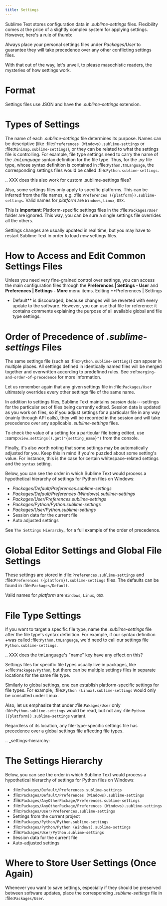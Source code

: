 ```yaml
---
title: Settings
---
```


Sublime Text stores configuration data in *.sublime-settings* files.
Flexibility comes at the price of a slightly complex system for applying
settings. However, here's a rule of thumb:

Always place your personal settings files under *Packages/User* to guarantee
they will take precedence over any other conflicting settings files.

With that out of the way, let's unveil, to please masochistic readers,
the mysteries of how settings work.


Format
======

Settings files use JSON and have the *.sublime-settings* extension.


Types of Settings
=================

The name of each *.sublime-settings* file determines its purpose. Names
can be descriptive (like :file:`Preferences (Windows).sublime-settings` or
:file:`Minimap.sublime-settings`), or they can be related to what the settings
file is controlling. For example, file type settings need to carry the name of
the *.tmLanguage* syntax definition for the file type. Thus, for the *.py* file
type, whose syntax definition is contained in :file:`Python.tmLanguage`, the
corresponding settings files would be called :file:`Python.sublime-settings`.

.. XXX does this also work for custom .sublime-settings files?

Also, some settings files only apply to specific platforms. This can be
inferred from the file names, e.g.
:file:`Preferences ({platform}).sublime-settings`. Valid names for *platform*
are ``Windows``, ``Linux``, ``OSX``.

This is **important**: Platform-specific settings files in the
:file:`Packages/User` folder are ignored. This way, you can be sure a single
settings file overrides all the others.

Settings changes are usually updated in real time, but you may have to restart
Sublime Text in order to load *new* settings files.


How to Access and Edit Common Settings Files
============================================

Unless you need very fine-grained control over settings, you can access the
main configuration files through the **Preferences | Settings - User** and
**Preferences | Settings - More** menu items. Editing **Preferences | Settings
- Default** is discouraged, because changes will be reverted with every update
to the software. However, you can use that file for reference: it contains comments explaining the purpose of all available global and file type settings.


Order of Precedence of *.sublime-settings* Files
==================================================

The same settings file (such as :file:`Python.sublime-settings`) can appear in
multiple places. All settings defined in identically named files will be merged
together and overwritten according to predefined rules. See
:ref:`merging-and-order-of-precedence` for more information.

Let us remember again that any given settings file in :file:`Packages/User`
ultimately overrides every other settings file of the same name.

In addition to settings files, Sublime Text maintains *session* data---settings
for the particular set of files being currently edited. Session data is updated
as you work on files, so if you adjust settings for a particular file in any
way (mainly through API calls), they will be recorded in the session and will
take precedence over any applicable *.sublime-settings* files.

To check the value of a setting for a particular file being edited, use
:samp:`view.settings().get("{setting_name}")` from the console.

Finally, it's also worth noting that some settings may be automatically adjusted
for you. Keep this in mind if you're puzzled about some setting's value. For
instance, this is the case for certain whitespace-related settings and the
``syntax`` setting.

Below, you can see the order in which Sublime Text would process a
hypothetical hierarchy of settings for Python files on Windows:

- *Packages/Default/Preferences.sublime-settings*
- *Packages/Default/Preferences (Windows).sublime-settings*
- *Packages/User/Preferences.sublime-settings*
- *Packages/Python/Python.sublime-settings*
- *Packages/User/Python.sublime-settings*
- Session data for the current file
- Auto adjusted settings

See `The Settings Hierarchy`_ for a full example of the order of precedence.


Global Editor Settings and Global File Settings
===============================================

These settings are stored in :file:`Preferences.sublime-settings` and
:file:`Preferences ({platform}).sublime-settings` files. The defaults can be
found in :file:`Packages/Default`.

Valid names for *platform* are ``Windows``, ``Linux``, ``OSX``.


File Type Settings
==================

If you want to target a specific file type, name the *.sublime-settings* file
after the file type's syntax definition. For example, if our syntax definition
+was called :file:`Python.tmLanguage`, we'd need to call our settings file
`Python.sublime-settings`.

.. XXX does the tmLanguage's "name" key have any effect on this?

Settings files for specific file types usually live in packages, like
+:file:`Packages/Python`, but there can be multiple settings files in separate 
locations for the same file type.

Similarly to global settings, one can establish platform-specific settings for
file types. For example, :file:`Python (Linux).sublime-settings` would only be
consulted under Linux.

Also, let us emphasize that under :file:`Pakages/User` only
:file:`Python.sublime-settings` would be read, but not any
:file:`Python ({platform}).sublime-settings` variant.

Regardless of its location, any file-type-specific settings file has precedence
over a global settings file affecting file types.


.. _settings-hierarchy:

The Settings Hierarchy
======================

Below, you can see the order in which Sublime Text would process a
hypothetical hierarchy of settings for Python files on Windows:

- :file:`Packages/Default/Preferences.sublime-settings`
- :file:`Packages/Default/Preferences (Windows).sublime-settings`
- :file:`Packages/AnyOtherPackage/Preferences.sublime-settings`
- :file:`Packages/AnyOtherPackage/Preferences (Windows).sublime-settings`
- :file:`Packages/User/Preferences.sublime-settings`
- Settings from the current project
- :file:`Packages/Python/Python.sublime-settings`
- :file:`Packages/Python/Python (Windows).sublime-settings`
- :file:`Packages/User/Python.sublime-settings`
- Session data for the current file
- Auto-adjusted settings


Where to Store User Settings (Once Again)
=========================================

Whenever you want to save settings, especially if they should be preserved
between software updates, place the corresponding *.sublime-settings* file in
:file:`Packages/User`.
